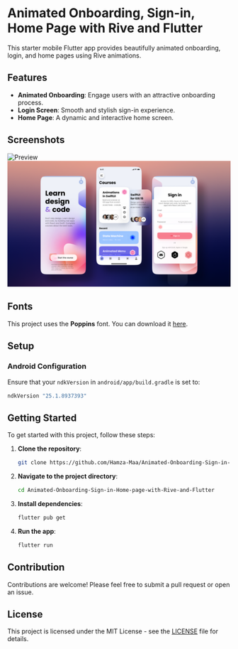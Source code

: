 # Animated Onboarding, Sign-in, Home Page with Rive and Flutter

This starter mobile Flutter app provides beautifully animated onboarding, login, and home pages using Rive animations. 

## Features

- **Animated Onboarding**: Engage users with an attractive onboarding process.
- **Login Screen**: Smooth and stylish sign-in experience.
- **Home Page**: A dynamic and interactive home screen.

## Screenshots

![Preview](Screenshots/gif.gif)
![App UI](Screenshots/ui.png)

## Fonts

This project uses the **Poppins** font. You can download it [here](https://fonts.google.com/specimen/Poppins).

## Setup

### Android Configuration

Ensure that your `ndkVersion` in `android/app/build.gradle` is set to:

```gradle
ndkVersion "25.1.8937393"
```

## Getting Started

To get started with this project, follow these steps:

1. **Clone the repository**:
    ```sh
    git clone https://github.com/Hamza-Maa/Animated-Onboarding-Sign-in-Home-page-with-Rive-and-Flutter.git
    ```
2. **Navigate to the project directory**:
    ```sh
    cd Animated-Onboarding-Sign-in-Home-page-with-Rive-and-Flutter
    ```
3. **Install dependencies**:
    ```sh
    flutter pub get
    ```
4. **Run the app**:
    ```sh
    flutter run
    ```

## Contribution

Contributions are welcome! Please feel free to submit a pull request or open an issue.

## License

This project is licensed under the MIT License - see the [LICENSE](LICENSE) file for details.
